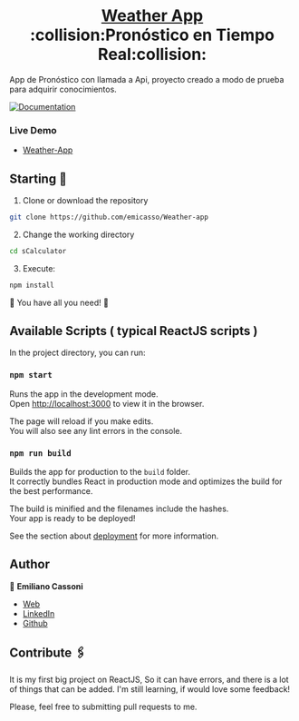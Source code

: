 <h1 align="center" style="border-bottom: none">
    <b>
        <a href="https://scalculadora.netlify.app/">Weather App</a><br>
    </b>
    :collision:Pronóstico en Tiempo Real:collision:<br>
</h1>

App de Pronóstico con llamada a Api, proyecto creado a modo de prueba para adquirir conocimientos.

[![Documentation](https://img.shields.io/badge/documentation-yes-brightgreen.svg)](https://github.com/emicasso/Weather-app)

### Live Demo
* [Weather-App]()

## Starting 🚀

1. Clone or download the repository 

```bash
git clone https://github.com/emicasso/Weather-app
```
2. Change the working directory

```bash
cd sCalculator
```

3. Execute:

```bash
npm install
```

🌟 You have all you need! 🌟

## Available Scripts ( typical ReactJS scripts )

In the project directory, you can run:

### `npm start`

Runs the app in the development mode.\
Open [http://localhost:3000](http://localhost:3000) to view it in the browser.

The page will reload if you make edits.\
You will also see any lint errors in the console.

### `npm run build`

Builds the app for production to the `build` folder.\
It correctly bundles React in production mode and optimizes the build for the best performance.

The build is minified and the filenames include the hashes.\
Your app is ready to be deployed!

See the section about [deployment](https://facebook.github.io/create-react-app/docs/deployment) for more information.

## Author

👤 **Emiliano Cassoni**

* [Web](https://cedev.netlify.app/#/) 
* [LinkedIn](https://www.linkedin.com/in/emiliano-cassoni/)
* [Github](https://github.com/emicasso)

## Contribute 🖇️

It is my first big project on ReactJS, So it can have errors, and there is a lot of things that can be added. I'm still learning, if would love some feedback!

Please, feel free to submitting pull requests to me.